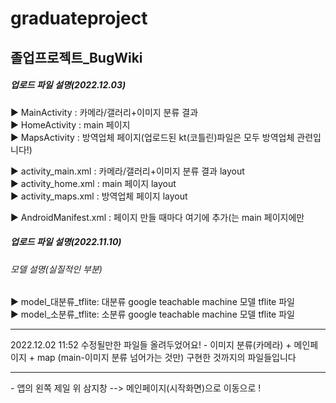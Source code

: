 # graduateproject
<h2>졸업프로젝트_BugWiki</h2>
<h5>업로드 파일 설명(2022.12.03)</h5>

▶ MainActivity : 카메라/갤러리+이미지 분류 결과 <br>
▶ HomeActivity : main 페이지<br>
▶ MapsActivity : 방역업체 페이지(업로드된 kt(코틀린)파일은 모두 방역업체 관련입니다!)<br>

▶ activity_main.xml : 카메라/갤러리+이미지 분류 결과 layout <br>
▶ activity_home.xml : main 페이지 layout<br>
▶ activity_maps.xml : 방역업체 페이지 layout<br>

▶ AndroidManifest.xml : 페이지 만들 때마다 여기에 추가(<indent-filter>는 main 페이지에만<br>




<h5>업로드 파일 설명(2022.11.10)</h5>
<h6>모델 설명(실질적인 부분)</h6>
▶ model_대분류_tflite: 대분류 google teachable machine 모델 tflite 파일 <br>
▶ model_소분류_tflite: 소분류 google teachable machine 모델 tflite 파일 <br>

<hr>
2022.12.02 11:52 수정될만한 파일들 올려두었어요! - 이미지 분류(카메라) + 메인페이지 + map (main-이미지 분류 넘어가는 것만) 구현한 것까지의 파일들입니다

<hr>
- 앱의 왼쪽 제일 위 삼지창 --> 메인페이지(시작화면)으로 이동으로 !
